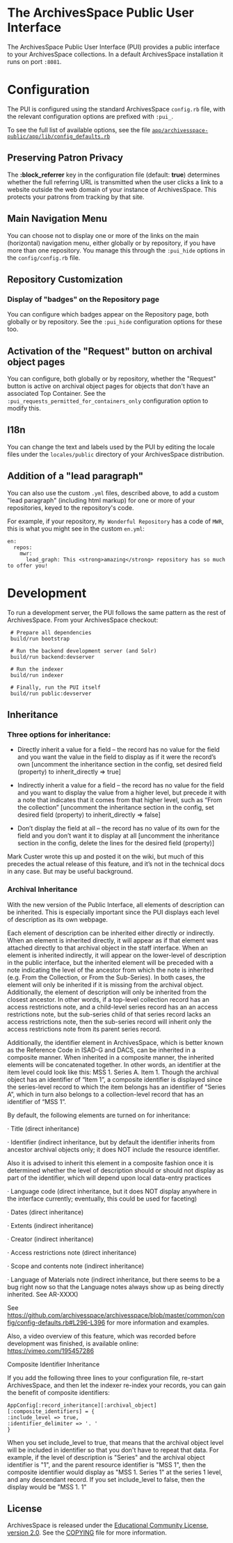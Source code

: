 The ArchivesSpace Public User Interface
=======================================

The ArchivesSpace Public User Interface (PUI) provides a public
interface to your ArchivesSpace collections.  In a default
ArchivesSpace installation it runs on port `:8081`.

# Configuration

The PUI is configured using the standard ArchivesSpace `config.rb`
file, with the relevant configuration options are prefixed with
`:pui_`.

To see the full list of available options, see the file
[`app/archivesspace-public/app/lib/config_defaults.rb`](app/archivesspace-public/app/lib/config_defaults.rb)

## Preserving Patron Privacy

The **:block_referrer** key in the configuration file (default: **true**) determines whether the full referring URL is
transmitted when the user clicks a link to a website outside the web domain of your instance of ArchivesSpace.  This
protects your patrons from tracking by that site.

## Main Navigation Menu

You can choose not to display one or more of the links on the main
(horizontal) navigation menu, either globally or by repository, if you
have more than one repository.  You manage this through the
`:pui_hide` options in the `config/config.rb` file.

## Repository Customization

### Display of "badges" on the Repository page

You can configure which badges appear on the Repository page, both
globally or by repository.  See the `:pui_hide` configuration options
for these too.

## Activation of the "Request" button on archival object pages

You can configure, both globally or by repository, whether the
"Request" button is active on archival object pages for objects that
don't have an associated Top Container.  See the
`:pui_requests_permitted_for_containers_only` configuration option to
modify this.

## I18n

You can change the text and labels used by the PUI by editing the
locale files under the `locales/public` directory of your
ArchivesSpace distribution.

## Addition of a "lead paragraph"

You can also use the custom `.yml` files, described above, to add a
custom "lead paragraph" (including html markup) for one or more of
your repositories, keyed to the repository's code.

For example, if your repository, `My Wonderful Repository` has a code of `MWR`, this is what you might see in the
custom `en.yml`:
```
en:
  repos:
    mwr:
      lead_graph: This <strong>amazing</strong> repository has so much to offer you!
```

# Development

To run a development server, the PUI follows the same pattern as the rest of ArchivesSpace.  From your ArchivesSpace checkout:

     # Prepare all dependencies
     build/run bootstrap

     # Run the backend development server (and Solr)
     build/run backend:devserver

     # Run the indexer
     build/run indexer

     # Finally, run the PUI itself
     build/run public:devserver

## Inheritance

### Three options for inheritance:

* Directly inherit a value for a field – the record has no value for the field and you want the value in the field to display as if it were the record’s own [uncomment the inheritance section in the config, set desired field (property) to inherit_directly => true]

* Indirectly inherit a value for a field – the record has no value for the field and you want to display the value from a higher level, but precede it with a note that indicates that it comes from that higher level, such as “From the collection” [uncomment the inheritance section in the config, set desired field (property) to inherit_directly => false]

* Don’t display the field at all – the record has no value of its own for the field and you don’t want it to display at all [uncomment the inheritance section in the config, delete the lines for the desired field (property)]

Mark Custer wrote this up and posted it on the wiki, but much of this precedes the actual release of this feature, and it’s not in the technical docs in any case. But may be useful background.

### Archival Inheritance

With the new version of the Public Interface, all elements of description can be inherited. This is especially important since the PUI displays each level of description as its own webpage.

Each element of description can be inherited either directly or indirectly. When an element is inherited directly, it will appear as if that element was attached directly to that archival object in the staff interface. When an element is inherited indirectly, it will appear on the lower-level of description in the public interface, but the inherited element will be preceded with a note indicating the level of the ancestor from which the note is inherited (e.g. From the Collection, or From the Sub-Series). In both cases, the element will only be inherited if it is missing from the archival object. Additionally, the element of description will only be inherited from the closest ancestor. In other words, if a top-level collection record has an access restrictions note, and a child-level series record has an an access restrictions note, but the sub-series child of that series record lacks an access restrictions note, then the sub-series record will inherit only the access restrictions note from its parent series record.

Additionally, the identifier element in ArchivesSpace, which is better known as the Reference Code in ISAD-G and DACS, can be inherited in a composite manner. When inherited in a composite manner, the inherited elements will be concatenated together. In other words, an identifier at the item level could look like this: MSS 1. Series A. Item 1. Though the archival object has an identifier of “Item 1”, a composite identifier is displayed since the series-level record to which the item belongs has an identifier of "Series A”, which in turn also belongs to a collection-level record that has an identifier of “MSS 1”.

By default, the following elements are turned on for inheritance:

· Title (direct inheritance)

· Identifier (indirect inheritance, but by default the identifier inherits from ancestor archival objects only; it does NOT include the resource identifier.

Also it is advised to inherit this element in a composite fashion once it is determined whether the level of description should or should not display as part of the identifier, which will depend upon local data-entry practices

· Language code (direct inheritance, but it does NOT display anywhere in the interface currently; eventually, this could be used for faceting)

· Dates (direct inheritance)

· Extents (indirect inheritance)

· Creator (indirect inheritance)

· Access restrictions note (direct inheritance)

· Scope and contents note (indirect inheritance)

· Language of Materials note (indirect inheritance, but there seems to be a bug right now so that the Language notes always show up as being directly inherited. See AR-XXXX)

See https://github.com/archivesspace/archivesspace/blob/master/common/config/config-defaults.rb#L296-L396 for more information and examples.

Also, a video overview of this feature, which was recorded before development was finished, is available online:
https://vimeo.com/195457286

Composite Identifier Inheritance

If you add the following three lines to your configuration file, re-start ArchivesSpace, and then let the indexer re-index your records, you can gain the benefit of composite identifiers:

```
AppConfig[:record_inheritance][:archival_object][:composite_identifiers] = {
:include_level => true,
:identifier_delimiter => '. '
}
```

When you set include_level to true, that means that the archival object level will be included in identifier so that you don't have to repeat that data. For example, if the level of description is "Series" and the archival object identifier is "1", and the parent resource identifier is "MSS 1", then the composite identifier would display as "MSS 1. Series 1" at the series 1 level, and any descendant record. If you set include_level to false, then the display would be "MSS 1. 1"

## License

ArchivesSpace is released under the [Educational Community License,
version 2.0](http://opensource.org/licenses/ecl2.php). See the
[COPYING](COPYING) file for more information.

